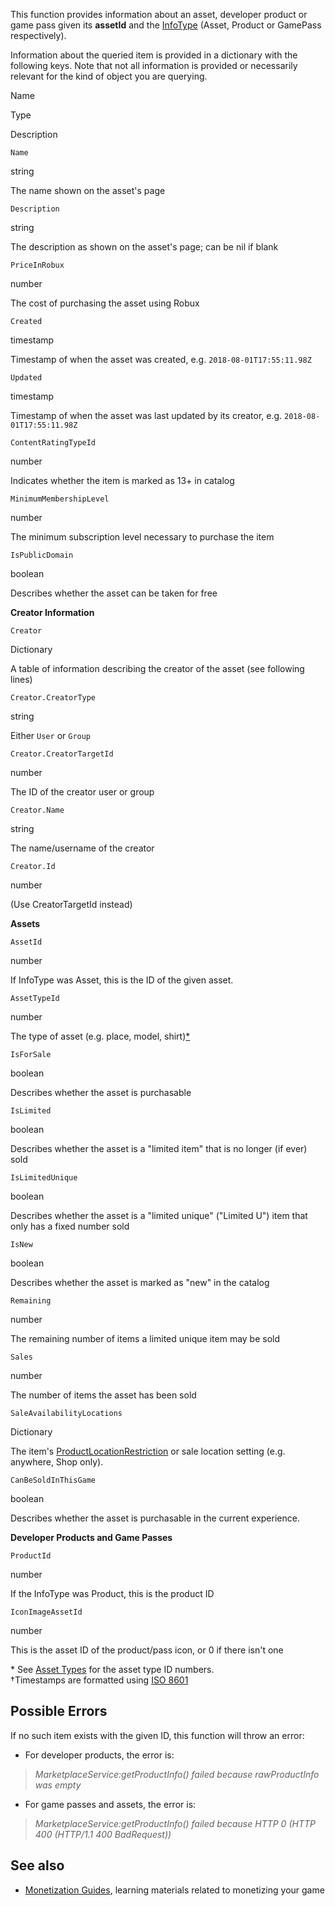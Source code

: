 This function provides information about an asset, developer product or game pass given its **assetId** and the [InfoType](https://developer.roblox.com/en-us/api-reference/enum/InfoType) (Asset, Product or GamePass respectively).

Information about the queried item is provided in a dictionary with the following keys. Note that not all information is provided or necessarily relevant for the kind of object you are querying.

Name

Type

Description

`Name`

string

The name shown on the asset's page

`Description`

string

The description as shown on the asset's page; can be nil if blank

`PriceInRobux`

number

The cost of purchasing the asset using Robux

`Created`

timestamp[](#timestamp)

Timestamp of when the asset was created, e.g. `2018-08-01T17:55:11.98Z`[](#timestamp)

`Updated`

timestamp[](#timestamp)

Timestamp of when the asset was last updated by its creator, e.g. `2018-08-01T17:55:11.98Z`

`ContentRatingTypeId`

number

Indicates whether the item is marked as 13+ in catalog

`MinimumMembershipLevel`

number

The minimum subscription level necessary to purchase the item

`IsPublicDomain`

boolean

Describes whether the asset can be taken for free

**Creator Information**

`Creator`

Dictionary

A table of information describing the creator of the asset (see following lines)

`Creator.CreatorType`

string

Either `User` or `Group`

`Creator.CreatorTargetId`

number

The ID of the creator user or group

`Creator.Name`

string

The name/username of the creator

`Creator.Id`

number

(Use CreatorTargetId instead)

**Assets**

`AssetId`

number

If InfoType was Asset, this is the ID of the given asset.

`AssetTypeId`

number

The type of asset (e.g. place, model, shirt)[\*](#assetTypes)

`IsForSale`

boolean

Describes whether the asset is purchasable

`IsLimited`

boolean

Describes whether the asset is a "limited item" that is no longer (if ever) sold

`IsLimitedUnique`

boolean

Describes whether the asset is a "limited unique" ("Limited U") item that only has a fixed number sold

`IsNew`

boolean

Describes whether the asset is marked as "new" in the catalog

`Remaining`

number

The remaining number of items a limited unique item may be sold

`Sales`

number

The number of items the asset has been sold

`SaleAvailabilityLocations`

Dictionary

The item's [ProductLocationRestriction](https://developer.roblox.com/en-us/api-reference/enum/ProductLocationRestriction) or sale location setting (e.g. anywhere, Shop only).

`CanBeSoldInThisGame`

boolean

Describes whether the asset is purchasable in the current experience.

**Developer Products and Game Passes**

`ProductId`

number

If the InfoType was Product, this is the product ID

`IconImageAssetId`

number

This is the asset ID of the product/pass icon, or 0 if there isn't one

\* See [Asset Types](https://developer.roblox.com/en-us/articles/asset-types) for the asset type ID numbers.  
†Timestamps are formatted using [ISO 8601](https://en.wikipedia.org/wiki/ISO_8601)

Possible Errors
---------------

If no such item exists with the given ID, this function will throw an error:

*   For developer products, the error is:

> _MarketplaceService:getProductInfo() failed because rawProductInfo was empty_

*   For game passes and assets, the error is:

> _MarketplaceService:getProductInfo() failed because HTTP 0 (HTTP 400 (HTTP/1.1 400 BadRequest))_

See also
--------

*   [Monetization Guides](https://developer.roblox.com/learn-roblox/monetization), learning materials related to monetizing your game